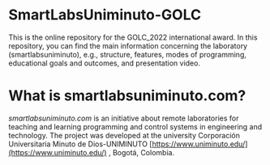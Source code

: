 # SmartLabsUniminuto-GOLC

This is the online repository for the GOLC_2022 international award. In this repository, you can find the main information concerning the laboratory (smartlabsuniminuto), e.g., structure, features, modes of programming, educational goals and outcomes, and presentation video.

# What is smartlabsuniminuto.com?

*smartlabsuniminuto.com*  is an initiative about remote laboratories for teaching and learning programming and control systems in engineering and technology. The project was developed at the university Corporación Universitaria Minuto de Dios-UNIMINUTO [https://www.uniminuto.edu/](https://www.uniminuto.edu/) , Bogotá, Colombia. 
